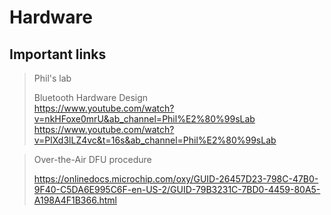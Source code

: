 # Hardware

## Important links

> Phil's lab
>
> Bluetooth Hardware Design  
> https://www.youtube.com/watch?v=nkHFoxe0mrU&ab_channel=Phil%E2%80%99sLab  
> https://www.youtube.com/watch?v=PlXd3lLZ4vc&t=16s&ab_channel=Phil%E2%80%99sLab

> Over-the-Air DFU procedure
>
> https://onlinedocs.microchip.com/oxy/GUID-26457D23-798C-47B0-9F40-C5DA6E995C6F-en-US-2/GUID-79B3231C-7BD0-4459-80A5-A198A4F1B366.html
